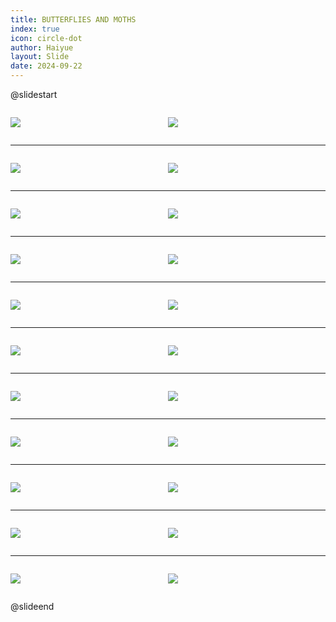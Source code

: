 ```yaml
---
title: BUTTERFLIES AND MOTHS
index: true
icon: circle-dot
author: Haiyue
layout: Slide
date: 2024-09-22
---
```

 
@slidestart

<div style="display:flex">
<div style="flex:1">

![](https://raw.githubusercontent.com/yclord/reading/refs/heads/master/english/Level-S/BUTTERFLIES%20AND%20MOTHS/001.webp)
</div>
<div style="flex:1">

![](https://raw.githubusercontent.com/yclord/reading/refs/heads/master/english/Level-S/BUTTERFLIES%20AND%20MOTHS/002.webp)
</div>
</div>

---

<div style="display:flex">
<div style="flex:1">

![](https://raw.githubusercontent.com/yclord/reading/refs/heads/master/english/Level-S/BUTTERFLIES%20AND%20MOTHS/003.webp)
</div>
<div style="flex:1">

![](https://raw.githubusercontent.com/yclord/reading/refs/heads/master/english/Level-S/BUTTERFLIES%20AND%20MOTHS/004.webp)
</div>
</div>

---

<div style="display:flex">
<div style="flex:1">

![](https://raw.githubusercontent.com/yclord/reading/refs/heads/master/english/Level-S/BUTTERFLIES%20AND%20MOTHS/005.webp)
</div>
<div style="flex:1">

![](https://raw.githubusercontent.com/yclord/reading/refs/heads/master/english/Level-S/BUTTERFLIES%20AND%20MOTHS/006.webp)
</div>
</div>

---

<div style="display:flex">
<div style="flex:1">

![](https://raw.githubusercontent.com/yclord/reading/refs/heads/master/english/Level-S/BUTTERFLIES%20AND%20MOTHS/007.webp)
</div>
<div style="flex:1">

![](https://raw.githubusercontent.com/yclord/reading/refs/heads/master/english/Level-S/BUTTERFLIES%20AND%20MOTHS/008.webp)
</div>
</div>

---

<div style="display:flex">
<div style="flex:1">

![](https://raw.githubusercontent.com/yclord/reading/refs/heads/master/english/Level-S/BUTTERFLIES%20AND%20MOTHS/009.webp)
</div>
<div style="flex:1">

![](https://raw.githubusercontent.com/yclord/reading/refs/heads/master/english/Level-S/BUTTERFLIES%20AND%20MOTHS/010.webp)
</div>
</div>

---

<div style="display:flex">
<div style="flex:1">

![](https://raw.githubusercontent.com/yclord/reading/refs/heads/master/english/Level-S/BUTTERFLIES%20AND%20MOTHS/011.webp)
</div>
<div style="flex:1">

![](https://raw.githubusercontent.com/yclord/reading/refs/heads/master/english/Level-S/BUTTERFLIES%20AND%20MOTHS/012.webp)
</div>
</div>

---

<div style="display:flex">
<div style="flex:1">

![](https://raw.githubusercontent.com/yclord/reading/refs/heads/master/english/Level-S/BUTTERFLIES%20AND%20MOTHS/013.webp)
</div>
<div style="flex:1">

![](https://raw.githubusercontent.com/yclord/reading/refs/heads/master/english/Level-S/BUTTERFLIES%20AND%20MOTHS/014.webp)
</div>
</div>

---

<div style="display:flex">
<div style="flex:1">

![](https://raw.githubusercontent.com/yclord/reading/refs/heads/master/english/Level-S/BUTTERFLIES%20AND%20MOTHS/015.webp)
</div>
<div style="flex:1">

![](https://raw.githubusercontent.com/yclord/reading/refs/heads/master/english/Level-S/BUTTERFLIES%20AND%20MOTHS/016.webp)
</div>
</div>

---

<div style="display:flex">
<div style="flex:1">

![](https://raw.githubusercontent.com/yclord/reading/refs/heads/master/english/Level-S/BUTTERFLIES%20AND%20MOTHS/017.webp)
</div>
<div style="flex:1">

![](https://raw.githubusercontent.com/yclord/reading/refs/heads/master/english/Level-S/BUTTERFLIES%20AND%20MOTHS/018.webp)
</div>
</div>

---

<div style="display:flex">
<div style="flex:1">

![](https://raw.githubusercontent.com/yclord/reading/refs/heads/master/english/Level-S/BUTTERFLIES%20AND%20MOTHS/019.webp)
</div>
<div style="flex:1">

![](https://raw.githubusercontent.com/yclord/reading/refs/heads/master/english/Level-S/BUTTERFLIES%20AND%20MOTHS/020.webp)
</div>
</div>

---

<div style="display:flex">
<div style="flex:1">

![](https://raw.githubusercontent.com/yclord/reading/refs/heads/master/english/Level-S/BUTTERFLIES%20AND%20MOTHS/021.webp)
</div>
<div style="flex:1">

![](https://raw.githubusercontent.com/yclord/reading/refs/heads/master/english/Level-S/BUTTERFLIES%20AND%20MOTHS/022.webp)
</div>
</div>

@slideend
